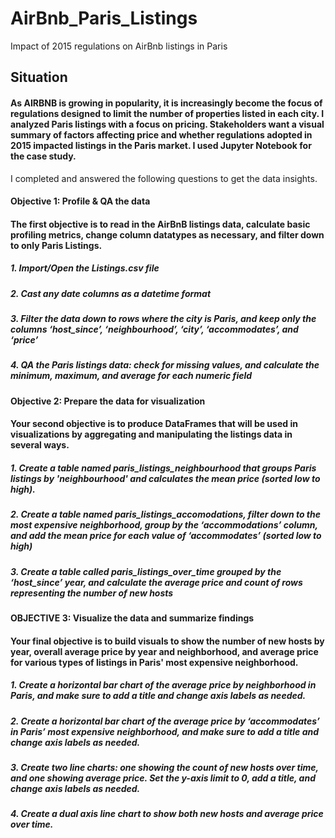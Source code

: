 # AirBnb_Paris_Listings
Impact of 2015 regulations on AirBnb listings in Paris

## Situation 
#### As AIRBNB is growing in popularity, it is increasingly become the focus of regulations designed to limit the number of properties listed in each city. I analyzed Paris listings with a focus on pricing. Stakeholders want a visual summary of factors affecting price and whether regulations adopted in 2015 impacted listings in the Paris market. I used Jupyter Notebook for the case study.
I completed and answered the following questions to get the data insights.
#### Objective 1: Profile & QA the data
#### The first objective is to read in the AirBnB listings data, calculate basic profiling metrics, change column datatypes as necessary, and filter down to only Paris Listings.
##### 1. Import/Open the Listings.csv file
##### 2. Cast any date columns as a datetime format
##### 3. Filter the data down to rows where the city is Paris, and keep only the columns ‘host_since’, ‘neighbourhood’, ‘city’, ‘accommodates’, and ‘price’
##### 4. QA the Paris listings data: check for missing values, and calculate the minimum, maximum, and average for each numeric field
#### Objective 2: Prepare the data for visualization
#### Your second objective is to produce DataFrames that will be used in visualizations by aggregating and manipulating the listings data in several ways.
##### 1. Create a table named paris_listings_neighbourhood that groups Paris listings by 'neighbourhood' and calculates the mean price (sorted low to high).
##### 2. Create a table named paris_listings_accomodations, filter down to the most expensive neighborhood, group by the ‘accommodations’ column, and add the mean price for each value of ‘accommodates’ (sorted low to high)
##### 3. Create a table called paris_listings_over_time grouped by the ‘host_since’ year, and calculate the average price and count of rows representing the number of new hosts
#### OBJECTIVE 3: Visualize the data and summarize findings
#### Your final objective is to build visuals to show the number of new hosts by year, overall average price by year and neighborhood, and average price for various types of listings in Paris' most expensive neighborhood.
##### 1. Create a horizontal bar chart of the average price by neighborhood in Paris, and make sure to add a title and change axis labels as needed.
##### 2. Create a horizontal bar chart of the average price by ‘accommodates’ in Paris’ most expensive neighborhood, and make sure to add a title and change axis labels as needed.
##### 3. Create two line charts: one showing the count of new hosts over time, and one showing average price. Set the y-axis limit to 0, add a title, and change axis labels as needed.
##### 4. Create a dual axis line chart to show both new hosts and average price over time.
